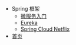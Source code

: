 - Spring 框架
  - [微服务入门](springCloud/微服务入门.md)
  - [Eureka](springCloud/Eureka.md)
  - [Spring Cloud Netflix](springCloud/Spring-Cloud-Netflix.md)
- [首页](README.md)